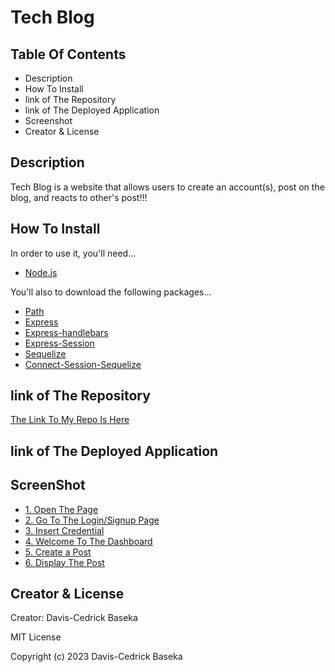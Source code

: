# Tech Blog

## Table Of Contents
- Description
- How To Install
- link of The Repository
- link of The Deployed Application
- Screenshot
- Creator & License

## Description

Tech Blog is a website that allows users to create an account(s), post on the blog, and reacts to other's post!!!

## How To Install
In order to use it, you'll need...
- [Node.js](https://nodejs.org/en)

You'll also to download the following packages...
- [Path](https://www.npmjs.com/package/path)
- [Express](https://www.npmjs.com/package/express)
- [Express-handlebars](https://www.npmjs.com/package/express-handlebars)
- [Express-Session](https://www.npmjs.com/package/express-session)
- [Sequelize](https://www.npmjs.com/package/sequelize)
- [Connect-Session-Sequelize](https://www.npmjs.com/package/connect-session-sequelize)



## link of The Repository

[The Link To My Repo Is Here](https://github.com/kikedamo/CU-A14-Tech-Blog)

## link of The Deployed Application


## ScreenShot

- [1. Open The Page]("./Img/openPage.png)
- [2. Go To The Login/Signup Page]("./Img/LogIn-SignUp.png)
- [3. Insert Credential]("./Img/LoggedIn-SignedUp.png)
- [4. Welcome To The Dashboard]("./Img/Dashboard.png)
- [5. Create a Post]("./Img/CreatePost.png)
- [6. Display The Post]("./Img/DisplayPort.png)

## Creator & License
Creator: Davis-Cedrick Baseka

MIT License

Copyright (c) 2023 Davis-Cedrick Baseka